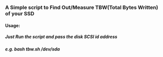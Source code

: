 ### A Simple script to Find Out/Measure TBW(Total Bytes Written) of your SSD

#### Usage:

##### Just Run the script  and pass the disk SCSI id address
##### e.g. bash tbw.sh /dev/sda
